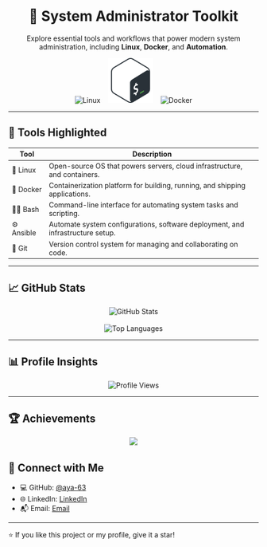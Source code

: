 <h1 align="center">🚀 System Administrator Toolkit</h1>

<p align="center">
  Explore essential tools and workflows that power modern system administration, including <strong>Linux</strong>, <strong>Docker</strong>, and <strong>Automation</strong>.
</p>

<p align="center">
  <img src="https://upload.wikimedia.org/wikipedia/commons/a/af/Tux.png" alt="Linux" width="120"/>
  &nbsp;&nbsp;
  <img src="https://raw.githubusercontent.com/devicons/devicon/master/icons/bash/bash-original.svg" alt="Bash" width="90"/>
  &nbsp;&nbsp;
  <img src="https://www.vectorlogo.zone/logos/docker/docker-official.svg" alt="Docker" width="100"/>
</p>

---

## 🧰 Tools Highlighted

| Tool          | Description                                                                  |
|---------------|------------------------------------------------------------------------------|
| 🐧 Linux      | Open-source OS that powers servers, cloud infrastructure, and containers.     |
| 🐳 Docker     | Containerization platform for building, running, and shipping applications.  |
| 🧑‍💻 Bash      | Command-line interface for automating system tasks and scripting.            |
| ⚙️ Ansible    | Automate system configurations, software deployment, and infrastructure setup.|
| 🔐 Git        | Version control system for managing and collaborating on code.               |

---

## 📈 GitHub Stats

<p align="center">
  <img src="https://github-readme-stats.vercel.app/api?username=aya-63&show_icons=true&count_private=true&theme=tokyonight" alt="GitHub Stats" width="480"/>
  <br><br>
  <img src="https://github-readme-stats.vercel.app/api/top-langs/?username=aya-63&layout=compact&theme=tokyonight" alt="Top Languages" width="300"/>
</p>

---

## 📊 Profile Insights

<p align="center">
  <img src="https://komarev.com/ghpvc/?username=aya-63&label=Profile%20Views&color=blue&style=flat" alt="Profile Views"/>
</p>

---

## 🏆 Achievements
<p align="center">
<img src="https://streak-stats.demolab.com?user=aya-63&theme=radical&hide_border=true"/>
</p>

## 🔗 Connect with Me

- 💻 GitHub: [@aya-63](https://github.com/aya-63)
- 🌐 LinkedIn: [LinkedIn](www.linkedin.com/in/aya-abdelaty)
- 📬 Email: [Email](mailto:ayaabdelaty63@gmail.com)
---

⭐️ If you like this project or my profile, give it a star!  

